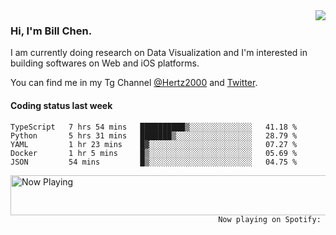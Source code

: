 <img  align="right" src="https://github-readme-stats.vercel.app/api?username=BillChen2k&show_icons=false&count_private=true&hide_title=true">

### Hi, I'm Bill Chen.

I am currently doing research on Data Visualization and I'm interested in building softwares on Web and iOS platforms.

You can find me in my Tg Channel [@Hertz2000](https://t.me/Hertz2000) and [Twitter](https://twitter.com/billchen2k).

#### Coding status last week

<!--START_SECTION:waka-->
```text
TypeScript   7 hrs 54 mins   ██████████▒░░░░░░░░░░░░░░   41.18 % 
Python       5 hrs 31 mins   ███████▒░░░░░░░░░░░░░░░░░   28.79 % 
YAML         1 hr 23 mins    █▓░░░░░░░░░░░░░░░░░░░░░░░   07.27 % 
Docker       1 hr 5 mins     █▒░░░░░░░░░░░░░░░░░░░░░░░   05.69 % 
JSON         54 mins         █▒░░░░░░░░░░░░░░░░░░░░░░░   04.75 % 
```
<!--END_SECTION:waka-->


<div>
<a href="https://spotify-now-playing.billchen2k.vercel.app/now-playing?open">
   <img align="right" src="https://spotify-now-playing.billchen2k.vercel.app/now-playing" width="540" height="64" alt="Now Playing">
</a>
</div>

<div>
<p align="right"><code>Now playing on Spotify: </code></p>
</div>

<!--
**BillChen2K/BillChen2K** is a ✨ _special_ ✨ repository because its `README.md` (this file) appears on your GitHub profile.

Here are some ideas to get you started:

- 🔭 I’m currently working on ...
- 🌱 I’m currently learning ...
- 👯 I’m looking to collaborate on ...
- 🤔 I’m looking for help with ...
- 💬 Ask me about ...
- 📫 How to reach me: ...
- 😄 Pronouns: ...
- ⚡ Fun fact: ...
-->
